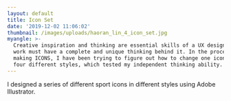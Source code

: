 ```yaml
---
layout: default
title: Icon Set
date: '2019-12-02 11:06:02'
thumbnail: /images/uploads/haoran_lin_4_icon_set.jpg
myangle: >-
  Creative inspiration and thinking are essential skills of a UX designer. Good
  work must have a complete and unique thinking behind it. In the process of
  making ICONS, I have been trying to figure out how to change one icon into
  four different styles, which tested my independent thinking ability.
---
```

I designed a series of different sport icons in different styles using Adobe Illustrator.
